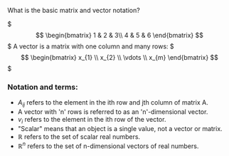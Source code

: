 What is the basic matrix and vector notation?
<!--question-->
$$$
\begin{bmatrix}
1 & 2 & 3\\
4 & 5 & 6
\end{bmatrix}
$$$
A vector is a matrix with one column and many rows:
$$$
\begin{bmatrix}
           x_{1} \\
           x_{2} \\
           \vdots \\
           x_{m}
         \end{bmatrix}
$$$

### Notation and terms:
- $A_{ij}$ refers to the element in the ith row and jth column of matrix A.
- A vector with 'n' rows is referred to as an 'n'-dimensional vector.
- $v_{i}$ refers to the element in the ith row of the vector.
- "Scalar" means that an object is a single value, not a vector or matrix.
- $\mathbb{R}$ refers to the set of scalar real numbers.
- $\mathbb{R}^n$ refers to the set of n-dimensional vectors of real numbers.
